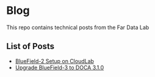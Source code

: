 # Blog
This repo contains technical posts from the Far Data Lab

## List of Posts
- [BlueField-2 Setup on CloudLab](BlueField2-Setup-on-CloudLab.md)
- [Upgrade BlueField-3 to DOCA 3.1.0](Upgrade-BlueField3-to-DOCA310.md)